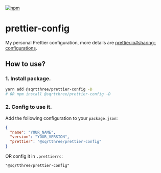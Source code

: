 [![npm](https://img.shields.io/npm/v/@sqrtthree/prettier-config)](https://www.npmjs.com/package/@sqrtthree/prettier-config)

# prettier-config

My personal Prettier configuration, more details are [prettier.io#sharing-configurations](https://prettier.io/docs/en/configuration.html#sharing-configurations).

## How to use?

### 1. Install package.

```sh
yarn add @sqrtthree/prettier-config -D
# OR npm install @sqrtthree/prettier-config -D
```

### 2. Config to use it.

Add the following configuration to your `package.json`:

```json
{
  "name": "YOUR_NAME",
  "version": "YOUR_VERSION",
  "prettier": "@sqrtthree/prettier-config"
}
```

OR config it in `.prettierrc`:

```
"@sqrtthree/prettier-config"
```
